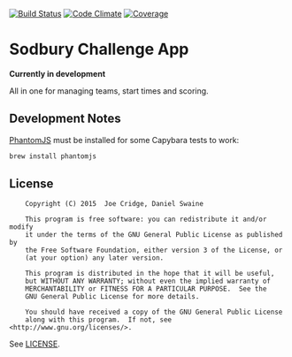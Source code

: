 [![Build Status](https://travis-ci.org/danielswaine/SodburyChallenge.svg?branch=master)](https://travis-ci.org/danielswaine/SodburyChallenge)
[![Code Climate](https://codeclimate.com/github/danielswaine/SodburyChallenge/badges/gpa.svg)](https://codeclimate.com/github/danielswaine/SodburyChallenge)
[![Coverage](https://coveralls.io/repos/github/danielswaine/SodburyChallenge/badge.svg?branch=master)](https://coveralls.io/github/danielswaine/SodburyChallenge?branch=master)

# Sodbury Challenge App

**Currently in development**

All in one for managing teams, start times and scoring.

## Development Notes

[PhantomJS](http://phantomjs.org/) must be installed for some Capybara tests to
work:

```bash
brew install phantomjs
```

## License

```
    Copyright (C) 2015  Joe Cridge, Daniel Swaine

    This program is free software: you can redistribute it and/or modify
    it under the terms of the GNU General Public License as published by
    the Free Software Foundation, either version 3 of the License, or
    (at your option) any later version.

    This program is distributed in the hope that it will be useful,
    but WITHOUT ANY WARRANTY; without even the implied warranty of
    MERCHANTABILITY or FITNESS FOR A PARTICULAR PURPOSE.  See the
    GNU General Public License for more details.

    You should have received a copy of the GNU General Public License
    along with this program.  If not, see <http://www.gnu.org/licenses/>.
```

See [LICENSE](https://raw.githubusercontent.com/danielswaine/SodburyChallenge/master/LICENSE).
